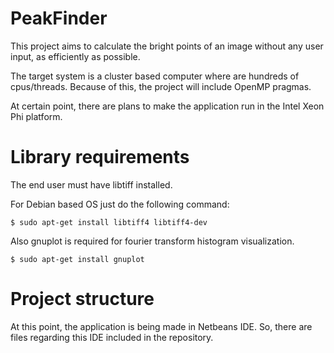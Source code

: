 # PeakFinder
This project aims to calculate the bright points of an image without any user input, as efficiently as possible. 

The target system is a cluster based computer where are hundreds of cpus/threads.
Because of this, the project will include OpenMP pragmas.

At certain point, there are plans to make the application run in the Intel Xeon Phi platform.

# Library requirements

The end user must have libtiff installed.

For Debian based OS just do the following command:

`$ sudo apt-get install libtiff4 libtiff4-dev`

Also gnuplot is required for fourier transform histogram visualization.

`$ sudo apt-get install gnuplot`

# Project structure

At this point, the application is being made in Netbeans IDE. So, there are files regarding this IDE included in the repository.
